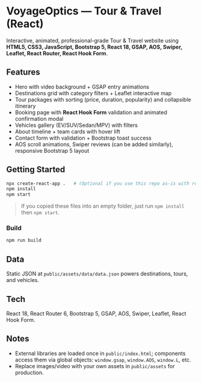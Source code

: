 # VoyageOptics — Tour & Travel (React)

Interactive, animated, professional-grade Tour & Travel website using **HTML5, CSS3, JavaScript, Bootstrap 5, React 18, GSAP, AOS, Swiper, Leaflet, React Router, React Hook Form**.

## Features
- Hero with video background + GSAP entry animations
- Destinations grid with category filters + Leaflet interactive map
- Tour packages with sorting (price, duration, popularity) and collapsible itinerary
- Booking page with **React Hook Form** validation and animated confirmation modal
- Vehicles gallery (EV/SUV/Sedan/MPV) with filters
- About timeline + team cards with hover lift
- Contact form with validation + Bootstrap toast success
- AOS scroll animations, Swiper reviews (can be added similarly), responsive Bootstrap 5 layout

## Getting Started
```bash
npx create-react-app .   # (Optional if you use this repo as-is with react-scripts in package.json)
npm install
npm start
```
> If you copied these files into an empty folder, just run `npm install` then `npm start`.

### Build
```bash
npm run build
```

## Data
Static JSON at `public/assets/data/data.json` powers destinations, tours, and vehicles.

## Tech
React 18, React Router 6, Bootstrap 5, GSAP, AOS, Swiper, Leaflet, React Hook Form.

## Notes
- External libraries are loaded once in `public/index.html`; components access them via global objects: `window.gsap`, `window.AOS`, `window.L`, etc.
- Replace images/video with your own assets in `public/assets` for production.
